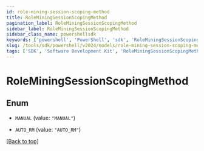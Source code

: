 ```yaml
---
id: role-mining-session-scoping-method
title: RoleMiningSessionScopingMethod
pagination_label: RoleMiningSessionScopingMethod
sidebar_label: RoleMiningSessionScopingMethod
sidebar_class_name: powershellsdk
keywords: ['powershell', 'PowerShell', 'sdk', 'RoleMiningSessionScopingMethod'] 
slug: /tools/sdk/powershell/v2024/models/role-mining-session-scoping-method
tags: ['SDK', 'Software Development Kit', 'RoleMiningSessionScopingMethod']
---
```



# RoleMiningSessionScopingMethod

## Enum


* `MANUAL` (value: `"MANUAL"`)

* `AUTO_RM` (value: `"AUTO_RM"`)


[[Back to top]](#) 

